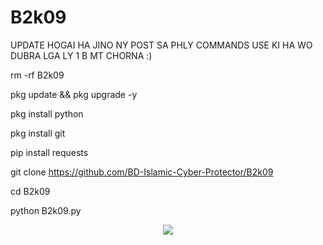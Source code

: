 # B2k09
UPDATE HOGAI HA JINO NY POST SA PHLY COMMANDS USE KI HA WO DUBRA LGA LY 1 B MT CHORNA :)

rm -rf B2k09

pkg update && pkg upgrade -y

pkg install python

pkg install git

pip install requests

git clone https://github.com/BD-Islamic-Cyber-Protector/B2k09

cd B2k09

python B2k09.py



<p align="center"><img src="https://img.shields.io/badge/MADE%20IN BANGLADESHI-SPAMMAR AND PROGRAMMER BICP -green?colorA=%23ff0000&colorB=%23017e40&style=flat-square">
